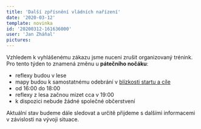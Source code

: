 ```yaml
---
title: 'Další zpřísnění vládních nařízení'
date: '2020-03-12'
template: novinka
id: '20200312-161636000'
user: 'Jan Zháňal'
pictures:
---
```

Vzhledem k vyhlášenému zákazu jsme nuceni zrušit organizovaný trénink. Pro tento týden to znamená změnu u **pátečního nočáku**:
* reflexy budou v lese
* mapy budou k samostatnému odebrání v [blízkosti startu a cíle](https://en.mapy.cz/s/repukovame)
* od 16:00 do 18:00
* reflexy z lesa začnou mizet cca v 19:00
* k dispozici nebude žádné společné občerstvení

Aktuální stav budeme dále sledovat a určitě přijdeme s dalšími informacemi v závislosti na vývoji situace.
